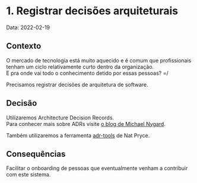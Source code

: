 # 1. Registrar decisões arquiteturais

Data: 2022-02-19

## Contexto

O mercado de tecnologia está muito aquecido e é comum que profissionais tenham um ciclo relativamente curto dentro da organização.  
E pra onde vai todo o conhecimento detido por essas pessoas? =/

Precisamos registrar decisões de arquitetura de software.

## Decisão

Utilizaremos Architecture Decision Records.  
Para conhecer mais sobre ADRs visite [o blog de Michael Nygard](http://thinkrelevance.com/blog/2011/11/15/documenting-architecture-decisions). 

Também utilizaremos a ferramenta [adr-tools](https://github.com/npryce/adr-tools) de Nat Pryce.

## Consequências

Facilitar o onboarding de pessoas que eventualmente venham a contribuir com este sistema.

